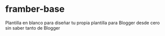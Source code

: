# framber-base
Plantilla en blanco para diseñar tu propia plantilla para Blogger desde cero sin saber tanto de Blogger
